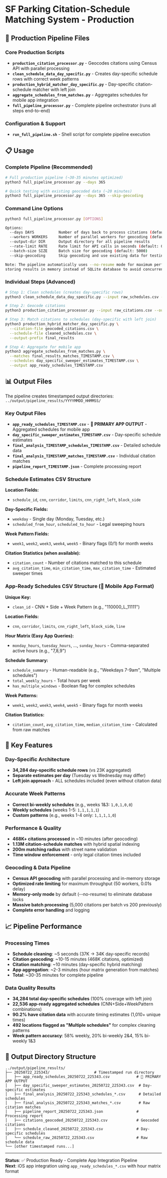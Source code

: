 # SF Parking Citation-Schedule Matching System - Production

## 🚀 Production Pipeline Files

### Core Production Scripts
- **`production_citation_processor.py`** - Geocodes citations using Census API with parallel processing
- **`clean_schedule_data_day_specific.py`** - Creates day-specific schedule rows with correct week patterns  
- **`production_hybrid_matcher_day_specific.py`** - Day-specific citation-schedule matcher with left join
- **`aggregate_schedules_from_matches.py`** - Aggregates schedules for mobile app integration
- **`full_pipeline_processor.py`** - Complete pipeline orchestrator (runs all steps end-to-end)

### Configuration & Support
- **`run_full_pipeline.sh`** - Shell script for complete pipeline execution

## 📋 Usage

### Complete Pipeline (Recommended)
```bash
# Full production pipeline (~30-35 minutes optimized)
python3 full_pipeline_processor.py --days 365

# Quick testing with existing geocoded data (~20 minutes)
python3 full_pipeline_processor.py --days 365 --skip-geocoding
```

### Command Line Options
```bash
python3 full_pipeline_processor.py [OPTIONS]

Options:
  --days DAYS           Number of days back to process citations (default: 365)
  --workers WORKERS     Number of parallel workers for geocoding (default: 50)
  --output-dir DIR      Output directory for all pipeline results
  --rate-limit RATE     Rate limit for API calls in seconds (default: 0.01)
  --batch-size SIZE     Batch size for geocoding (default: 5000)
  --skip-geocoding      Skip geocoding and use existing data for testing

Note: The pipeline automatically uses --no-resume mode for maximum performance,
storing results in memory instead of SQLite database to avoid concurrency issues.
```

### Individual Steps (Advanced)
```bash
# Step 1: Clean schedules (creates day-specific rows)
python3 clean_schedule_data_day_specific.py --input raw_schedules.csv --output cleaned_schedules.csv

# Step 2: Geocode citations
python3 production_citation_processor.py --input raw_citations.csv --output geocoded_citations.csv

# Step 3: Match citations to schedules (day-specific with left join)
python3 production_hybrid_matcher_day_specific.py \
  --citation-file geocoded_citations.csv \
  --schedule-file cleaned_schedules.csv \
  --output-prefix final_results

# Step 4: Aggregate for mobile app
python3 aggregate_schedules_from_matches.py \
  --matches final_results_matches_TIMESTAMP.csv \
  --schedules day_specific_sweeper_estimates_TIMESTAMP.csv \
  --output app_ready_schedules_TIMESTAMP.csv
```

## 📊 Output Files

The pipeline creates timestamped output directories: `../output/pipeline_results/YYYYMMDD_HHMMSS/`

### Key Output Files
- **`app_ready_schedules_TIMESTAMP.csv`** - **📱 PRIMARY APP OUTPUT** - Aggregated schedules for mobile app
- **`day_specific_sweeper_estimates_TIMESTAMP.csv`** - Day-specific schedule estimates  
- **`final_analysis_TIMESTAMP_schedules_TIMESTAMP.csv`** - Detailed schedule data
- **`final_analysis_TIMESTAMP_matches_TIMESTAMP.csv`** - Individual citation matches
- **`pipeline_report_TIMESTAMP.json`** - Complete processing report

### Schedule Estimates CSV Structure
**Location Fields:**
- `schedule_id`, `cnn`, `corridor`, `limits`, `cnn_right_left`, `block_side`

**Day-Specific Fields:**  
- `weekday` - Single day (Monday, Tuesday, etc.)
- `scheduled_from_hour`, `scheduled_to_hour` - Legal sweeping hours

**Week Pattern Fields:**
- `week1`, `week2`, `week3`, `week4`, `week5` - Binary flags (0/1) for month weeks

**Citation Statistics (when available):**
- `citation_count` - Number of citations matched to this schedule
- `avg_citation_time`, `min_citation_time`, `max_citation_time` - Estimated sweeper times

### App-Ready Schedules CSV Structure (📱 Mobile App Format)
**Unique Key:**
- `clean_id` - CNN + Side + Week Pattern (e.g., "110000_L_11111")

**Location Fields:**
- `cnn`, `corridor`, `limits`, `cnn_right_left`, `block_side`, `line`

**Hour Matrix (Easy App Queries):**
- `monday_hours`, `tuesday_hours`, ..., `sunday_hours` - Comma-separated active hours (e.g., "7,8,9")

**Schedule Summary:**
- `schedule_summary` - Human-readable (e.g., "Weekdays 7-9am", "Multiple schedules")
- `total_weekly_hours` - Total hours per week
- `has_multiple_windows` - Boolean flag for complex schedules

**Week Patterns:**
- `week1`, `week2`, `week3`, `week4`, `week5` - Binary flags for month weeks

**Citation Statistics:**
- `citation_count`, `avg_citation_time`, `median_citation_time` - Calculated from raw matches

## 🔧 Key Features

### Day-Specific Architecture
- **34,284 day-specific schedule rows** (vs 23K aggregated)
- **Separate estimates per day** (Tuesday vs Wednesday may differ)
- **Left join approach** - ALL schedules included (even without citation data)

### Accurate Week Patterns
- **Correct bi-weekly schedules** (e.g., weeks 1&3: `1,0,1,0,0`)
- **Weekly schedules** (weeks 1-5: `1,1,1,1,1`)
- **Custom patterns** (e.g., weeks 1-4 only: `1,1,1,1,0`)

### Performance & Quality
- **468K+ citations processed** in ~10 minutes (after geocoding)
- **1.13M citation-schedule matches** with hybrid spatial indexing
- **200m matching radius** with street name validation
- **Time window enforcement** - only legal citation times included

### Geocoding & Data Pipeline
- **Census API geocoding** with parallel processing and in-memory storage
- **Optimized rate limiting** for maximum throughput (50 workers, 0.01s delay)
- **Memory-only mode** by default (--no-resume) to eliminate database locks
- **Massive batch processing** (5,000 citations per batch vs 200 previously)
- **Complete error handling** and logging

## 📈 Pipeline Performance

### Processing Times
- **Schedule cleaning**: ~5 seconds (37K → 34K day-specific records)
- **Citation geocoding**: ~10-15 minutes (468K citations, optimized)
- **Citation matching**: ~10 minutes (day-specific hybrid matching)
- **App aggregation**: ~2-3 minutes (hour matrix generation from matches)
- **Total**: ~30-35 minutes for complete pipeline

### Data Quality Results
- **34,284 total day-specific schedules** (100% coverage with left join)
- **22,536 app-ready aggregated schedules** (CNN+Side+WeekPattern combinations)
- **90.2% have citation data** with accurate timing estimates (1,010+ unique times)
- **492 locations flagged as "Multiple schedules"** for complex cleaning patterns
- **Week pattern accuracy**: 58% weekly, 20% bi-weekly 2&4, 15% bi-weekly 1&3

## 📁 Output Directory Structure

```
../output/pipeline_results/
├── 20250722_225343/                    # Timestamped run directory
│   ├── app_ready_schedules_20250722_225343.csv            # 📱 PRIMARY APP OUTPUT
│   ├── day_specific_sweeper_estimates_20250722_225343.csv  # Day-specific estimates
│   ├── final_analysis_20250722_225343_schedules_*.csv      # Detailed schedules
│   ├── final_analysis_20250722_225343_matches_*.csv        # Raw citation matches
│   ├── pipeline_report_20250722_225343.json               # Processing report
│   ├── citations_geocoded_20250722_225343.csv             # Geocoded citations
│   ├── schedule_cleaned_20250722_225343.csv               # Day-specific schedules
│   └── schedule_raw_20250722_225343.csv                   # Raw schedule data
└── [other timestamped runs...]
```

---

**Status**: ✅ Production Ready - Complete App Integration Pipeline  
**Next**: iOS app integration using `app_ready_schedules_*.csv` with hour matrix format